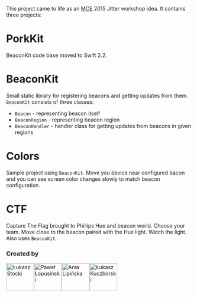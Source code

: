 This project came to life as an [MCE](http://mceconf.com "Mobile Central Europe") 2015 Jitter workshop idea. It contains three projects:

# PorkKit
BeaconKit code base moved to Swift 2.2.

# BeaconKit
Small static library for registering beacons and getting updates from them. ```BeaconKit``` consists of three classes:
- ```Beacon``` - representing beacon itself
- ```BeaconRegion``` - representing beacon region
- ```BeaconHandler``` - handler class for getting updates from beacons in given regions 

# Colors
Sample project using ```BeaconKit```. Move you device near configured bacon and you can see screen color changes slowly to match beacon configuration.

# CTF
Capture The Flag brought to Phillips Hue and beacon world. Choose your team. Move close to the beacon paired with the Hue light. Watch the light. Also uses ```BeaconKit```.

### Created by
<a href="https://github.com/sloik" target="_blank"><img src="https://avatars3.githubusercontent.com/u/1531955?v=3&s=150" width="75" height="75" alt="Łukasz Stocki" title="Łukasz Stocki" /></a><a href="https://github.com/Losiowaty" target="_blank"><img src="https://avatars0.githubusercontent.com/u/4209155?v=3&s=150" width="75" height="75" alt="Paweł Łopusiński" title="Paweł Łopusiński" /></a><a href="https://github.com/aniaux" target="_blank"><img src="https://avatars2.githubusercontent.com/u/10722107?v=3&s=150" width="75" height="75" alt="Ania Lipińska" title="Ania Lipińska" /></a><a href="https://github.com/lkuczborski" target="_blank"><img src="https://avatars3.githubusercontent.com/u/6804537?v=3&s=150" width="75" height="75" alt="Łukasz Kuczborski" title="Łukasz Kuczborski"/></a>
